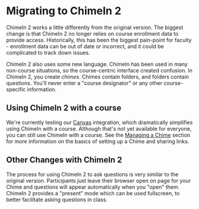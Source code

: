 # Migrating to ChimeIn 2

ChimeIn 2 works a little differently from the original version.  The biggest change is that ChimeIn 2 no longer relies on course enrollment data to provide access.  Historically, this has been the biggest pain-point for faculty - enrollment data can be out of date or incorrect, and it could be complicated to track down issues.  

ChimeIn 2 also uses some new language.  ChimeIn has been used in many non-course situations, so the course-centric interface created confusion.  In ChimeIn 2, you create _chimes_.  Chimes contain folders, and folders contain questions.  You'll never enter a "course designator" or any other course-specific information. 

## Using ChimeIn 2 with a course ##

We're currently testing our [Canvas](/canvas) integration, which dramatically simplifies using ChimeIn with a course.  Although that's not yet available for everyone, you can still use ChimeIn with a course.  See the [Managing a Chime](/managing-a-chime) section for more information on the basics of setting up a Chime and sharing links. 

## Other Changes with ChimeIn 2 ##

The process for using ChimeIn 2 to ask questions is very similar to the original version.  Participants just leave their browser open on page for your Chime and questions will appear automatically when you "open" them.  ChimeIn 2 provides a "present" mode which can be used fullscreen, to better facilitate asking questions in class.  